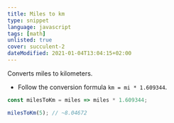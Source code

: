 ```yaml
---
title: Miles to km
type: snippet
language: javascript
tags: [math]
unlisted: true
cover: succulent-2
dateModified: 2021-01-04T13:04:15+02:00
---
```


Converts miles to kilometers.

- Follow the conversion formula `km = mi * 1.609344`.

```js
const milesToKm = miles => miles * 1.609344;
```

```js
milesToKm(5); // ~8.04672
```
